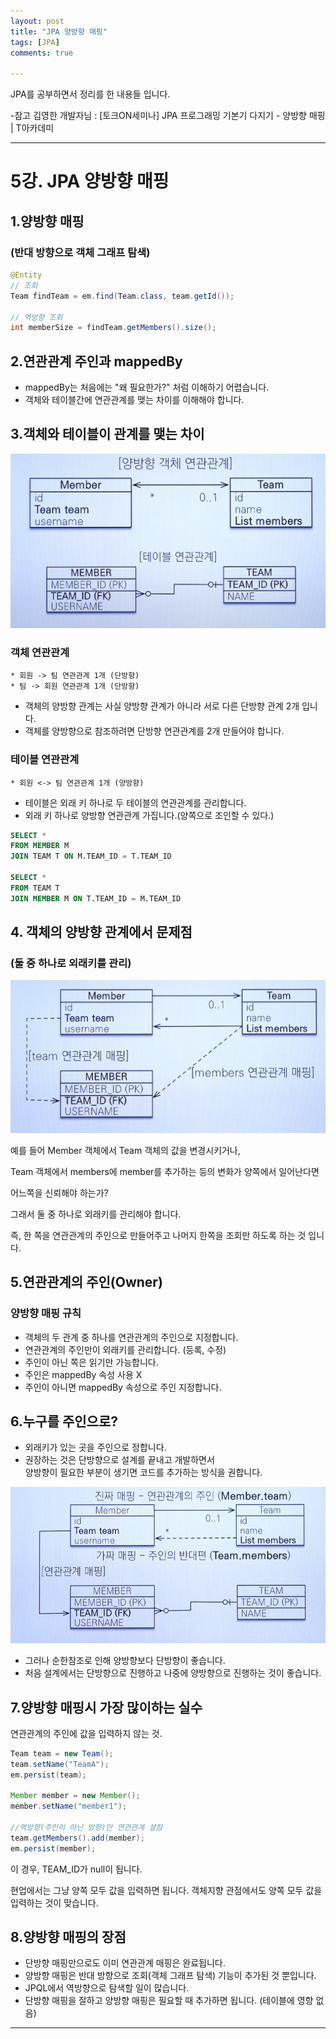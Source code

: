 ```yaml
---
layout: post
title: "JPA 양방향 매핑"
tags: [JPA]
comments: true

---
```


JPA를 공부하면서 정리를 한 내용들 입니다.

-참고 김영한 개발자님 : [토크ON세미나] JPA 프로그래밍 기본기 다지기 - 양방향 매핑 | T아카데미

---

# 5강. JPA 양방향 매핑

## 1.양방향 매핑
### (반대 방향으로 객체 그래프 탐색)

```java
@Entity
// 조회
Team findTeam = em.find(Team.class, team.getId());

// 역방향 조회
int memberSize = findTeam.getMembers().size();
```

## 2.연관관계 주인과 mappedBy

* mappedBy는 처음에는 "왜 필요한가?" 처럼 이해하기 어렵습니다.
* 객체와 테이블간에 연관관계를 맺는 차이를 이해해야 합니다.

## 3.객체와 테이블이 관계를 맺는 차이
<img src="https://raw.githubusercontent.com/ksy90101/tacademy-jpa-basic/main/summary/image/tacademy-jpa-basic-5-1.png">

### 객체 연관관계

	* 회원 -> 팀 연관관계 1개 (단방향)
	* 팀 -> 회원 연관관계 1개 (단방향)

* 객체의 양방향 관계는 사실 양방향 관계가 아니라 서로 다른 단방향 관계 2개 입니다.
* 객체를 양방향으로 참조하려면 단방향 연관관계를 2개 만들어야 합니다.

### 테이블 연관관계

	* 회원 <-> 팀 연관관계 1개 (양방향)

* 테이블은 외래 키 하나로 두 테이블의 연관관계를 관리합니다.
* 외래 키 하나로 양방향 연관관계 가집니다.(양쪽으로 조인할 수 있다.)

```SQL
SELECT *
FROM MEMBER M
JOIN TEAM T ON M.TEAM_ID = T.TEAM_ID

SELECT *
FROM TEAM T
JOIN MEMBER M ON T.TEAM_ID = M.TEAM_ID
```

## 4. 객체의 양방향 관계에서 문제점
### (둘 중 하나로 외래키를 관리)

<img src="https://raw.githubusercontent.com/ksy90101/tacademy-jpa-basic/main/summary/image/tacademy-jpa-basic-5-3.png">

예를 들어 Member 객체에서 Team 객체의 값을 변경시키거나,

Team 객체에서 members에 member를 추가하는 등의 변화가 양쪽에서 일어난다면 

어느쪽을 신뢰해야 하는가?

그래서 둘 중 하나로 외래키를 관리해야 합니다.

즉, 한 쪽을 연관관계의 주인으로 만들어주고 나머지 한쪽을 조회만 하도록 하는 것 입니다.

## 5.연관관계의 주인(Owner)
### 양방향 매핑 규칙
* 객체의 두 관계 중 하나를 연관관계의 주인으로 지정합니다.
* 연관관계의 주인만이 외래키를 관리합니다. (등록, 수정)
* 주인이 아닌 쪽은 읽기만 가능합니다.
* 주인은 mappedBy 속성 사용 X
* 주인이 아니면 mappedBy 속성으로 주인 지정합니다.

## 6.누구를 주인으로?
* 외래키가 있는 곳을 주인으로 정합니다.
* 권장하는 것은 단방향으로 설계를 끝내고 개발하면서<br>
양방향이 필요한 부분이 생기면 코드를 추가하는 방식을 권합니다.

<img src="https://raw.githubusercontent.com/ksy90101/tacademy-jpa-basic/main/summary/image/tacademy-jpa-basic-5-4.png">

* 그러나 순한참조로 인해 양방향보다 단방향이 좋습니다.
* 처음 설계에서는 단방향으로 진행하고 나중에 양방향으로 진행하는 것이 좋습니다. 

## 7.양방향 매핑시 가장 많이하는 실수
연관관계의 주인에 값을 입력하지 않는 것.

```java
Team team = new Team();
team.setName("TeamA");
em.persist(team);

Member member = new Member();
member.setName("member1");

//역방향(주인이 아닌 방향)만 연관관계 설정
team.getMembers().add(member);
em.persist(member);
```

이 경우, TEAM_ID가 null이 됩니다.

현업에서는 그냥 양쪽 모두 값을 입력하면 됩니다.
객체지향 관점에서도 양쪽 모두 값을 입력하는 것이 맞습니다.

## 8.양방향 매핑의 장점
* 단방향 매핑만으로도 이미 연관관계 매핑은 완료됩니다.
* 양방향 매핑은 반대 방향으로 조회(객체 그래프 탐색) 기능이 추가된 것 뿐입니다.
* JPQL에서 역방향으로 탐색할 일이 많습니다.
* 단방향 매핑을 잘하고 양방향 매핑은 필요할 때 추가하면 됩니다. (테이블에 영향 없음)

---
